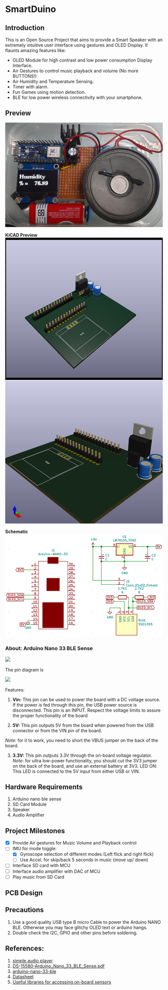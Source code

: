 # SmartDuino

## Introduction

This is an Open Source Project that aims to provide a Smart Speaker with an extremely intuitive user interface using gestures and OLED Display.
It flaunts amazing features like:
- OLED Module for high contrast and low power consumption Display Interface.
- Air Gestures to control music playback and volume (No more BUTTONS!)
- Air Humidity and Temperature Sensing.
- Timer with alarm.
- Fun Games using motion detection.
- BLE for low power wireless connectivity with your smartphone.

## Preview

![](media/SmartDuinoRev17oct.jpeg)

**KiCAD Preview** <br>
![](media/kicad-rev0A1.png)
![](media/kicad-rev0A2.png)

**Schematic** <br>
![](media/kicad-sch-rev0A0.png)

### About: Arduino Nano 33 BLE Sense
![](https://www.etechnophiles.com/wp-content/uploads/2021/01/component.jpg?ezimgfmt=ng:webp/ngcb40)

The pin diagram is

![](https://www.etechnophiles.com/wp-content/uploads/2021/01/Nano-BLE-Sense-pinout.jpg?ezimgfmt=ng:webp/ngcb40)

Features:

1. **Vin:** This pin can be used to power the board with a DC voltage source. If the power is fed through this pin, the USB power source is disconnected. This pin is an INPUT. Respect the voltage limits to assure the proper functionality of the board

2. **5V:** This pin outputs 5V from the board when powered from the USB connector or from the VIN pin of the board.

_Note:_ for it to work, you need to short the VBUS jumper on the back of the board.

3. **3.3V:** This pin outputs 3.3V through the on-board voltage regulator. _Note:_ for ultra low-power functionality, you should cut the 3V3 jumper on the back of the board, and use an external battery at 3V3.
LED ON: This LED is connected to the 5V input from either USB or VIN.

## Hardware Requirements

1. Arduino nano ble sense
2. SD Card Module
3. Speaker
4. Audio Amplifier


## Project Milestones

- [X] Provide Air gestures for Music Volume and Playback control
- [ ] IMU for mode toggle:
	- [X] Gyroscope selection of different modes (Left flick and right flick)
	- [ ] Use Accel. for skip/back 5 seconds in music (move up/ down)
- [ ] Interface SD card with MCU
- [ ] Interface audio amplifier with DAC of MCU
- [ ] Play music from SD Card

## PCB Design

## Precautions

1. Use a good quality USB type B micro Cable to power the Arduino NANO BLE. Otherwise you may face glitchy OLED text or arduino hangs.
2. Double check the I2C, GPIO and other pins before soldering.

## References:

1. [simple audio player](https://www.arduino.cc/en/Tutorial/SimpleAudioPlayer)
2. [DS-15580-Arduino_Nano_33_BLE_Sense.pdf](https://cdn.sparkfun.com/assets/0/d/8/4/9/DS-15580-Arduino_Nano_33_BLE_Sense.pdf)
3. [arduino-nano-33-ble](https://store.arduino.cc/products/arduino-nano-33-ble)
4. [Datasheet](https://docs.arduino.cc/static/302aa1d360c877c9bbab39f14e2f3ea6/ABX00031-datasheet.pdf)
5. [Useful libraries for accessing on-board sensors](https://www.arduino.cc/en/Guide/NANO33BLESense)
